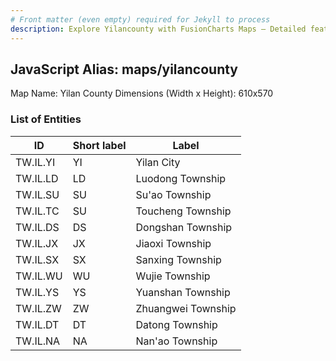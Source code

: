```yaml
---
# Front matter (even empty) required for Jekyll to process
description: Explore Yilancounty with FusionCharts Maps – Detailed features for seamless integration. Try now & enhance your data visualization today! 
---
```


## JavaScript Alias: maps/yilancounty

Map Name: Yilan County
Dimensions (Width x Height): 610x570

### List of Entities

ID | Short label | Label
---|---|---|
TW.IL.YI|YI|Yilan City
TW.IL.LD|LD|Luodong Township
TW.IL.SU|SU|Su'ao Township
TW.IL.TC|SU|Toucheng Township
TW.IL.DS|DS|Dongshan Township
TW.IL.JX|JX|Jiaoxi Township
TW.IL.SX|SX|Sanxing Township
TW.IL.WU|WU|Wujie Township
TW.IL.YS|YS|Yuanshan Township
TW.IL.ZW|ZW|Zhuangwei Township
TW.IL.DT|DT|Datong Township
TW.IL.NA|NA|Nan'ao Township